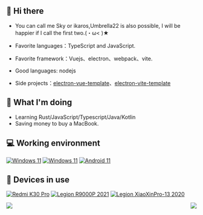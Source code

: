 ## 👋 Hi there

- You can call me Sky or ikaros,Umbrella22 is also possible, I will be happier if I call the first two.(・ω< )★

- Favorite languages：TypeScript and JavaScript.
- Favorite framework：Vuejs、electron、webpack、vite.

- Good languages: nodejs

- Side projects：[electron-vue-template](https://github.com/umbrella22/electron-vue-template)、[electron-vite-template](https://github.com/umbrella22/electron-vite-template)

## 🤔 What I'm doing

- Learning Rust/JavaScript/Typescript/Java/Kotlin
- Saving money to buy a MacBook.

## 💻 Working environment

[![Windows 11](https://img.shields.io/badge/Windows%2011-00adef?style=flat-square&logo=windows&logoColor=ffffff)](https://www.microsoft.com/en-us/windows/windows-11)
[![Windows 11](https://img.shields.io/badge/Windows%2010-00adef?style=flat-square&logo=windows&logoColor=ffffff)](https://www.microsoft.com/en-us/windows/windows-10)
[![Android 11](https://img.shields.io/badge/Android%2011-3ddc84?style=flat-square&logo=android&logoColor=ffffff)](https://www.android.com/android-11/)

## 📱 Devices in use

[![Redmi K30 Pro](https://img.shields.io/badge/Redmi%20K30%20Pro-fd4900?style=flat-square&logo=xiaomi&logoColor=ffffff)](https://www.po.co/global/poco-f2-pro/)
[![Legion R9000P 2021](https://img.shields.io/badge/Legion%20R9000P%202021-e60012?style=flat-square&logo=lenovo&logoColor=ffffff)](https://www.lenovo.com/us/en/laptops/legion-laptops/legion-5-series/Lenovo-Legion-5-15ARH05/p/88GMY501444)
[![Legion XiaoXinPro-13 2020](https://img.shields.io/badge/Legion%20XiaoXinPro-13%202020-e60012?style=flat-square&logo=lenovo&logoColor=ffffff)](https://www.lenovo.com/us/en/laptops/legion-laptops/legion-5-series/Lenovo-Legion-5-15ARH05/p/88GMY501444)

<img align="left" src="https://github-readme-stats.vercel.app/api/top-langs/?username=umbrella22&layout=compact" />
<img align="right" src="https://github-readme-stats.vercel.app/api?username=umbrella22&include_all_commits=true&show_icons=true&hide_title=tru&hide_border=true" />
